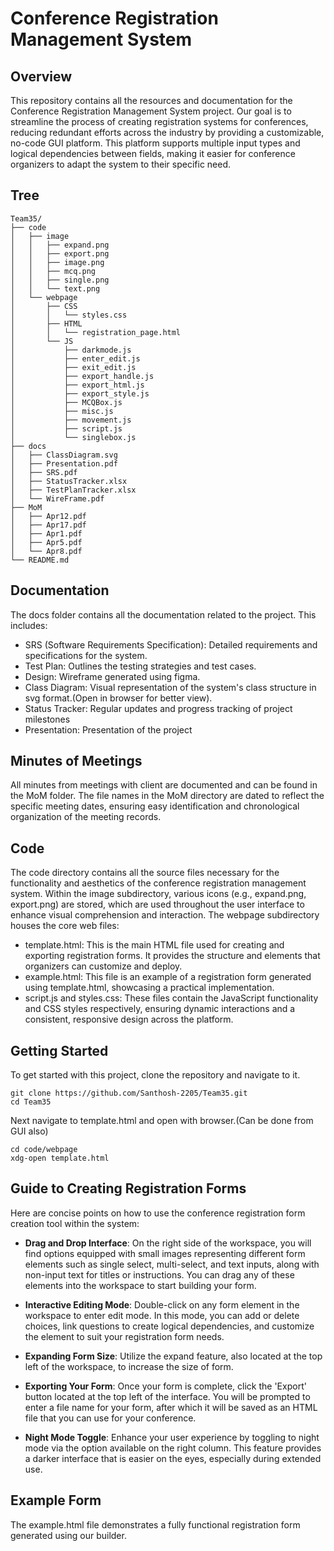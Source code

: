 # Conference Registration Management System

## Overview

This repository contains all the resources and documentation for the Conference Registration Management System project. Our goal is to streamline the process of creating registration systems for conferences, reducing redundant efforts across the industry by providing a customizable, no-code GUI platform. This platform supports multiple input types and logical dependencies between fields, making it easier for conference organizers to adapt the system to their specific need.

## Tree
```
Team35/
├── code  
│   ├── image  
│   │   ├── expand.png  
│   │   ├── export.png  
│   │   ├── image.png  
│   │   ├── mcq.png  
│   │   ├── single.png  
│   │   └── text.png
│   └── webpage  
│       ├── CSS
│       │   └── styles.css
│       ├── HTML
│       │   └── registration_page.html
│       └── JS
│           ├── darkmode.js
│           ├── enter_edit.js
│           ├── exit_edit.js
│           ├── export_handle.js
│           ├── export_html.js
│           ├── export_style.js
│           ├── MCQBox.js
│           ├── misc.js
│           ├── movement.js
│           ├── script.js
│           └── singlebox.js
├── docs  
│   ├── ClassDiagram.svg  
│   ├── Presentation.pdf  
│   ├── SRS.pdf  
│   ├── StatusTracker.xlsx  
│   ├── TestPlanTracker.xlsx  
│   └── WireFrame.pdf  
├── MoM  
│   ├── Apr12.pdf  
│   ├── Apr17.pdf  
│   ├── Apr1.pdf  
│   ├── Apr5.pdf  
│   └── Apr8.pdf  
└── README.md 
```


## Documentation

The docs folder contains all the documentation related to the project. This includes:

- SRS (Software Requirements Specification): Detailed requirements and specifications for the system.
- Test Plan: Outlines the testing strategies and test cases.
- Design: Wireframe generated using figma.
- Class Diagram: Visual representation of the system's class structure in svg format.(Open in browser for better view).
- Status Tracker: Regular updates and progress tracking of project milestones
- Presentation: Presentation of the project

## Minutes of Meetings

All minutes from meetings with client are documented and can be found in the MoM folder. The file names in the MoM directory are dated to reflect the specific meeting dates, ensuring easy identification and chronological organization of the meeting records.

## Code 
The code directory contains all the source files necessary for the functionality and aesthetics of the conference registration management system. Within the image subdirectory, various icons (e.g., expand.png, export.png) are stored, which are used throughout the user interface to enhance visual comprehension and interaction. The webpage subdirectory houses the core web files:

- template.html: This is the main HTML file used for creating and exporting registration forms. It provides the structure and elements that organizers can customize and deploy.
- example.html: This file is an example of a registration form generated using template.html, showcasing a practical implementation.
- script.js and styles.css: These files contain the JavaScript functionality and CSS styles respectively, ensuring dynamic interactions and a consistent, responsive design across the platform.

## Getting Started

To get started with this project, clone the repository and navigate to it.

```
git clone https://github.com/Santhosh-2205/Team35.git
cd Team35
```

Next navigate to template.html and open with browser.(Can be done from GUI also)

```
cd code/webpage
xdg-open template.html
```

## Guide to Creating Registration Forms

Here are concise points on how to use the conference registration form creation tool within the system:

- **Drag and Drop Interface**: On the right side of the workspace, you will find options equipped with small images representing different form elements such as single select, multi-select, and text inputs, along with non-input text for titles or instructions. You can drag any of these elements into the workspace to start building your form.

- **Interactive Editing Mode**: Double-click on any form element in the workspace to enter edit mode. In this mode, you can add or delete choices, link questions to create logical dependencies, and customize the element to suit your registration form needs.

- **Expanding Form Size**: Utilize the expand feature, also located at the top left of the workspace, to increase the size of form.

- **Exporting Your Form**: Once your form is complete, click the 'Export' button located at the top left of the interface. You will be prompted to enter a file name for your form, after which it will be saved as an HTML file that you can use for your conference.

- **Night Mode Toggle**: Enhance your user experience by toggling to night mode via the option available on the right column. This feature provides a darker interface that is easier on the eyes, especially during extended use.

## Example Form

The example.html file demonstrates a fully functional registration form generated using our builder.



